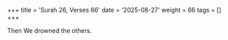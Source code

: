 +++
title = 'Surah 26, Verses 66'
date = '2025-08-27'
weight = 66
tags = []
+++

Then We drowned the others.